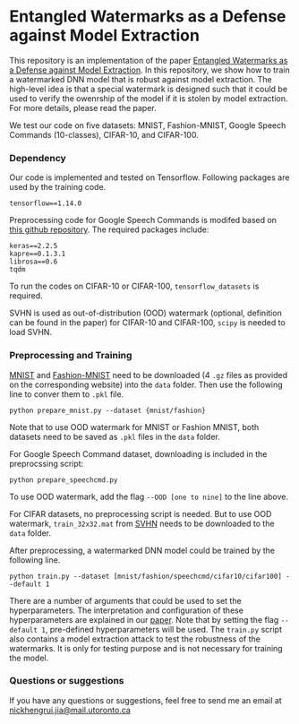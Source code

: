 # Entangled Watermarks as a Defense against Model Extraction

This repository is an implementation of the paper [Entangled Watermarks as a Defense against Model Extraction](https://arxiv.org/abs/2002.12200). In this repository, we show how to train a watermarked DNN model that is robust against model extraction. The high-level idea is that a special watermark is designed such that it could be used to verify the owenrship of the model if it is stolen by model extraction. For more details, please read the paper.

We test our code on five datasets: MNIST, Fashion-MNIST, Google Speech Commands (10-classes), CIFAR-10, and CIFAR-100.

### Dependency
Our code is implemented and tested on Tensorflow. Following packages are used by the training code.
```
tensorflow==1.14.0
```
Preprocessing code for Google Speech Commands is modifed based on [this github repository](https://github.com/douglas125/SpeechCmdRecognition). The required packages include:
```
keras==2.2.5
kapre==0.1.3.1
librosa==0.6
tqdm
```
To run the codes on CIFAR-10 or CIFAR-100, `tensorflow_datasets` is required.

SVHN is used as out-of-distribution (OOD) watermark (optional, definition can be found in the paper) for CIFAR-10 and CIFAR-100, `scipy` is needed to load SVHN.

### Preprocessing and Training
[MNIST](http://yann.lecun.com/exdb/mnist/) and [Fashion-MNIST](https://github.com/zalandoresearch/fashion-mnist) need to be downloaded (4 `.gz` files as provided on the corresponding website) into the `data` folder. Then use the following line to conver them to `.pkl` file. 
```
python prepare_mnist.py --dataset {mnist/fashion}
```
Note that to use OOD watermark for MNIST or Fashion MNIST, both datasets need to be saved as `.pkl` files in the `data` folder.

For Google Speech Command dataset, downloading is included in the preprocssing script:
```
python prepare_speechcmd.py
```
To use OOD watermark, add the flag `--OOD [one to nine]` to the line above.

For CIFAR datasets, no preprocessing script is needed. But to use OOD watermark, `train_32x32.mat` from [SVHN](http://ufldl.stanford.edu/housenumbers/) needs to be downloaded to the `data` folder.

After preprocessing, a watermarked DNN model could be trained by the following line. 
```
python train.py --dataset [mnist/fashion/speechcmd/cifar10/cifar100] --default 1
```
There are a number of arguments that could be used to set the hyperparameters. The interpretation and configuration of these hyperparameters are explained in our [paper](https://arxiv.org/abs/2002.12200). Note that by setting the flag `--default 1`, pre-defined hyperparameters will be used.
The `train.py` script also contains a model extraction attack to test the robustness of the watermarks. It is only for testing purpose and is not necessary for training the model.

### Questions or suggestions
If you have any questions or suggestions, feel free to send me an email at nickhengrui.jia@mail.utoronto.ca

